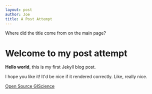 ```yaml
---
layout: post
author: Joe
title: A Post Attempt
---
```


Where did the title come from on the main page?

# Welcome to my post attempt

**Hello world**, this is my first Jekyll blog post.

I hope you like it! It'd be nice if it rendered correctly. Like, really nice.

[Open Source GIScience](https://GIS4DEV.github.io)
